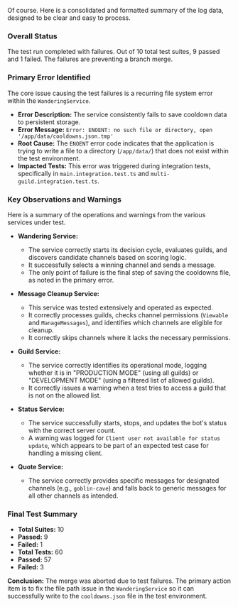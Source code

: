 Of course. Here is a consolidated and formatted summary of the log data, designed to be clear and easy to process.

### Overall Status

The test run completed with failures. Out of 10 total test suites, 9 passed and 1 failed. The failures are preventing a branch merge.

### Primary Error Identified

The core issue causing the test failures is a recurring file system error within the `WanderingService`.

*   **Error Description:** The service consistently fails to save cooldown data to persistent storage.
*   **Error Message:** `Error: ENOENT: no such file or directory, open '/app/data/cooldowns.json.tmp'`
*   **Root Cause:** The `ENOENT` error code indicates that the application is trying to write a file to a directory (`/app/data/`) that does not exist within the test environment.
*   **Impacted Tests:** This error was triggered during integration tests, specifically in `main.integration.test.ts` and `multi-guild.integration.test.ts`.

### Key Observations and Warnings

Here is a summary of the operations and warnings from the various services under test.

*   **Wandering Service:**
    *   The service correctly starts its decision cycle, evaluates guilds, and discovers candidate channels based on scoring logic.
    *   It successfully selects a winning channel and sends a message.
    *   The only point of failure is the final step of saving the cooldowns file, as noted in the primary error.

*   **Message Cleanup Service:**
    *   This service was tested extensively and operated as expected.
    *   It correctly processes guilds, checks channel permissions (`Viewable` and `ManageMessages`), and identifies which channels are eligible for cleanup.
    *   It correctly skips channels where it lacks the necessary permissions.

*   **Guild Service:**
    *   The service correctly identifies its operational mode, logging whether it is in "PRODUCTION MODE" (using all guilds) or "DEVELOPMENT MODE" (using a filtered list of allowed guilds).
    *   It correctly issues a warning when a test tries to access a guild that is not on the allowed list.

*   **Status Service:**
    *   The service successfully starts, stops, and updates the bot's status with the correct server count.
    *   A warning was logged for `Client user not available for status update`, which appears to be part of an expected test case for handling a missing client.

*   **Quote Service:**
    *   The service correctly provides specific messages for designated channels (e.g., `goblin-cave`) and falls back to generic messages for all other channels as intended.

### Final Test Summary

*   **Total Suites:** 10
*   **Passed:** 9
*   **Failed:** 1
*   **Total Tests:** 60
*   **Passed:** 57
*   **Failed:** 3

**Conclusion:** The merge was aborted due to test failures. The primary action item is to fix the file path issue in the `WanderingService` so it can successfully write to the `cooldowns.json` file in the test environment.